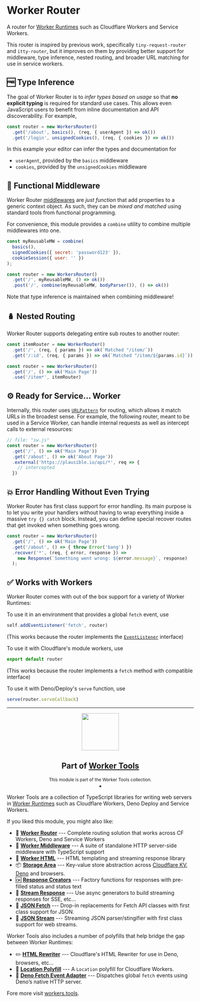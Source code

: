 # Worker Router
A router for [Worker Runtimes](https://workers.js.org) such as Cloudflare Workers and Service Workers.

This router is inspired by previous work, specifically `tiny-request-router` and `itty-router`, but it
improves on them by providing better support for middleware, type inference, nested routing, and broader URL matching for use in service workers.

## 🆓 Type Inference
The goal of Worker Router is to *infer types based on usage* so that **no explicit typing** is required for standard use cases.
This allows even JavaScript users to benefit from inline documentation and API discoverability. For example,

```js
const router = new WorkersRouter()
  .get('/about', basics(), (req, { userAgent }) => ok())
  .get('/login', unsignedCookies(), (req, { cookies }) => ok())
```

In this example your editor can infer the types and documentation for
  - `userAgent`, provided by the `basics` middleware 
  - `cookies`, provided by the `unsignedCookies` middleware 


## 🔋 Functional Middleware
Worker Router [middlewares](https://workers.tools/middleware) are *just function* that add properties to a generic context object. 
As such, they can be *mixed and matched* using standard tools from functional programming.

For convenience, this module provides a `combine` utility to combine multiple middlewares into one.

```js
const myReusableMW = combine(
  basics(), 
  signedCookies({ secret: 'password123' }), 
  cookieSession({ user: '' })
);

const router = new WorkersRouter()
  .get('/', myReusableMW, () => ok())
  .post('/', combine(myReusableMW, bodyParser()), () => ok())
```

Note that type inference is maintained when combining middleware!


## 🪆 Nested Routing
Worker Router supports delegating entire sub routes to another router:

```js
const itemRouter = new WorkerRouter()
  .get('/', (req, { params }) => ok(`Matched "/item/`))
  .get('/:id', (req, { params }) => ok(`Matched "/item/${params.id}`))

const router = new WorkersRouter()
  .get('/', () => ok('Main Page'))
  .use('/item*', itemRouter)
```


## ⚙️ Ready for Service... Worker
Internally, this router uses [`URLPattern`](https://web.dev/urlpattern/) for routing, which allows it match URLs in the broadest sense. 
For example, the following router, meant to be used in a Service Worker, can handle internal requests as well as intercept calls to external resources:

```js
// file: "sw.js"
const router = new WorkersRouter()
  .get('/', () => ok('Main Page'))
  .get('/about', () => ok('About Page'))
  .external('https://plausible.io/api/*', req => {
    // intercepted
  })
```

## 💥 Error Handling Without Even Trying
Worker Router has first class support for error handling. Its main purpose is to let you write your handlers without having to wrap everything inside a massive `try {} catch` block. Instead, you can define special recover routes that get invoked when something goes wrong. 

```js
const router = new WorkersRouter()
  .get('/', () => ok('Main Page'))
  .get('/about', () => { throw Error('bang') })
  .recover('*', (req, { error, response }) => 
    new Response(`Something went wrong: ${error.message}`, response)
  );
```

## ✅ Works with Workers
Worker Router comes with out of the box support for a variety of Worker Runtimes:

To use it in an environment that provides a global `fetch` event, use

```js
self.addEventListener('fetch', router)
```

(This works because the router implements the [`EventListener`](https://developer.mozilla.org/en-US/docs/Web/API/EventListener) interface)

To use it with Cloudflare's module workers, use

```js
export default router
```

(This works because the router implements a `fetch` method with compatible interface)

To use it with Deno/Deploy's `serve` function, use

```js
serve(router.serveCallback)
```

<!-- While Worker Router is influenced by earlier work, it is __not in the tradition__ of express, koa and other modify-in-place routers, save for aspects of its high level  API.
At it's core, Worker Router is a function of `(req: Request, ctx: Context) => Promise<Response>`. In this model, 
middleware is another function that *adds* properties to the context, which is fully tracked by the type system. Conversely, middleware that is not applied is also absent and not polluting the context object. -->

--------

<p align="center"><a href="https://workers.tools"><img src="https://workers.tools/assets/img/logo.svg" width="100" height="100" /></a>
<h2 align="center">Part of <a href="https://workers.tools">Worker Tools</a></h2>
<p align="center"><small>This module is part of the Worker Tools collection.</small><br/>⁕

Worker Tools are a collection of TypeScript libraries for writing web servers in [Worker Runtimes](https://workers.js.org) such as Cloudflare Workers, Deno Deploy and Service Workers. 

If you liked this module, you might also like:

- 🧭 [__Worker Router__][router] --- Complete routing solution that works across CF Workers, Deno and Service Workers
- 🔋 [__Worker Middleware__][middleware] --- A suite of standalone HTTP server-side middleware with TypeScript support
- 📄 [__Worker HTML__][html] --- HTML templating and streaming response library
- 📦 [__Storage Area__][kv-storage] --- Key-value store abstraction across [Cloudflare KV][cloudflare-kv-storage], [Deno][deno-kv-storage] and browsers.
- 🆗 [__Response Creators__][response-creators] --- Factory functions for responses with pre-filled status and status text
- 🎏 [__Stream Response__][stream-response] --- Use async generators to build streaming responses for SSE, etc...
- 🥏 [__JSON Fetch__][json-fetch] --- Drop-in replacements for Fetch API classes with first class support for JSON.
- 🦑 [__JSON Stream__][json-stream] --- Streaming JSON parser/stingifier with first class support for web streams.

Worker Tools also includes a number of polyfills that help bridge the gap between Worker Runtimes:
- ✏️ [__HTML Rewriter__][html-rewriter] --- Cloudflare's HTML Rewriter for use in Deno, browsers, etc...
- 📍 [__Location Polyfill__][location-polyfill] --- A `Location` polyfill for Cloudflare Workers.
- 🦕 [__Deno Fetch Event Adapter__][deno-fetch-event-adapter] --- Dispatches global `fetch` events using Deno’s native HTTP server.

[router]: https://workers.tools/router
[middleware]: https://workers.tools/middleware
[html]: https://workers.tools/html
[kv-storage]: https://workers.tools/kv-storage
[cloudflare-kv-storage]: https://workers.tools/cloudflare-kv-storage
[deno-kv-storage]: https://workers.tools/deno-kv-storage
[kv-storage-polyfill]: https://workers.tools/kv-storage-polyfill
[response-creators]: https://workers.tools/response-creators
[stream-response]: https://workers.tools/stream-response
[json-fetch]: https://workers.tools/json-fetch
[json-stream]: https://workers.tools/json-stream
[request-cookie-store]: https://workers.tools/request-cookie-store
[extendable-promise]: https://workers.tools/extendable-promise
[html-rewriter]: https://workers.tools/html-rewriter
[location-polyfill]: https://workers.tools/location-polyfill
[deno-fetch-event-adapter]: https://workers.tools/deno-fetch-event-adapter

Fore more visit [workers.tools](https://workers.tools).
